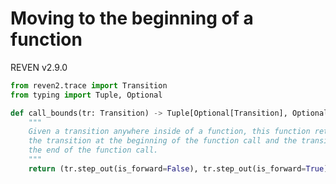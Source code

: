 # Moving to the beginning of a function

<div class="bulma">
<div class="field is-grouped is-grouped-multiline">
  <div class="control">
    <div class="tags has-addons">
      <span class="tag is-dark">REVEN</span>
      <span class="tag is-info">v2.9.0</span>
    </div>
  </div>
</div>
</div>

```py
from reven2.trace import Transition
from typing import Tuple, Optional

def call_bounds(tr: Transition) -> Tuple[Optional[Transition], Optional[Transition]]:
    """
    Given a transition anywhere inside of a function, this function returns
    the transition at the beginning of the function call and the transition at
    the end of the function call.
    """
    return (tr.step_out(is_forward=False), tr.step_out(is_forward=True))
```
